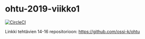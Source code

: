 # ohtu-2019-viikko1

[![CircleCI](https://circleci.com/gh/ossi-k/ohtu-2019-viikko1.svg?style=svg)](https://circleci.com/gh/ossi-k/ohtu-2019-viikko1)

Linkki tehtävien 14-16 repositorioon: https://github.com/ossi-k/ohtu
